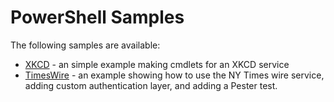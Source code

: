 # PowerShell Samples

The following samples are available: 

- [XKCD](./xkcd/readme.md) - an simple example making cmdlets for an XKCD service 
- [TimesWire](./timeswire/readme.md) - an example showing how to use the NY Times wire service, adding custom authentication layer, and adding a Pester test.
